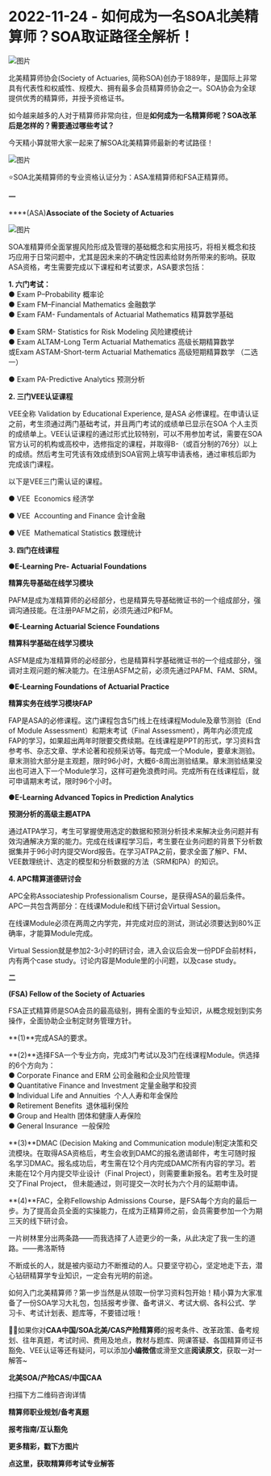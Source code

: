 # 2022-11-24 - 如何成为一名SOA北美精算师？SOA取证路径全解析！

![图片](https://mmbiz.qpic.cn/mmbiz_jpg/mK3FpI9af4m17DqWBvReBuhwcRaTFLiaicwSicEQlO9oXoS831UzLeK2icu6ia5bcRMwlptw6PYo5FBEDWTzN29GTnw/640?wx_fmt=jpeg&tp=webp&wxfrom=5&wx_lazy=1)

北美精算师协会(Society of Actuaries, 简称SOA)创办于1889年，是国际上非常具有代表性和权威性、规模大、拥有最多会员精算师协会之一。SOA协会为全球提供优秀的精算师，并授予资格证书。

如今越来越多的人对于精算师非常向往，但是**如何成为一名精算师呢？SOA改革后是怎样的？需要通过哪些考试？**

今天精小算就带大家一起来了解SOA北美精算师最新的考试路径！

![图片](https://mmbiz.qpic.cn/mmbiz_jpg/mK3FpI9af4m17DqWBvReBuhwcRaTFLiaicd527dEkUBzgTwUNgOicKibKr3Uc1eBEpgyBK76icNjFKksN8XaZKialoxw/640?wx_fmt=jpeg&tp=webp&wxfrom=5&wx_lazy=1)

  

⭐SOA北美精算师的专业资格认证分为：ASA准精算师和FSA正精算师。

  

**一**

****(ASA)**Associate of the Society of Actuaries**

![图片](https://mmbiz.qpic.cn/mmbiz_png/mK3FpI9af4m17DqWBvReBuhwcRaTFLiaic6IhMBoAg4TibZkoNv2HibluCxUVicxOQEXQVFpWOWjsicUKRRR5NCP9IWA/640?wx_fmt=png&tp=webp&wxfrom=5&wx_lazy=1)

SOA准精算师全面掌握风险形成及管理的基础概念和实用技巧，将相关概念和技巧应用于日常问题中，尤其是因未来的不确定性因素给财务所带来的影响。获取ASA资格，考生需要完成以下课程和考试要求，ASA要求包括：

  

**1. 六门考试：**  
● Exam P–Probability 概率论  
● Exam FM–Financial Mathematics 金融数学  
● Exam FAM- Fundamentals of Actuarial Mathematics 精算数学基础

● Exam SRM- Statistics for Risk Modeling 风险建模统计  
● Exam ALTAM-Long Term Actuarial Mathematics 高级长期精算数学  
或Exam ASTAM-Short-term Actuarial Mathematics 高级短期精算数学 （二选一）

● Exam PA-Predictive Analytics 预测分析



**2. 三门VEE认证课程**

VEE全称 Validation by Educational Experience, 是ASA 必修课程。在申请认证之前，考生须通过两门基础考试，并且两门考试的成绩单已显示在SOA 个人主页的成绩单上。VEE认证课程的通过形式比较特别，可以不用参加考试，需要在SOA官方认可的机构或高校中，选修指定的课程，并取得B-（或百分制的76分）以上的成绩。然后考生可凭该有效成绩到SOA官网上填写申请表格，通过审核后即为完成该门课程。

以下是VEE三门需认证的课程。

● VEE  Economics 经济学

● VEE  Accounting and Finance 会计金融

● VEE  Mathematical Statistics 数理统计

**3. 四门在线课程**

●**E-Learning Pre- Actuarial Foundations**

**精算先导基础在线学习模块**

PAFM是成为准精算师的必经部分，也是精算先导基础微证书的一个组成部分，强调沟通技能。在注册PAFM之前，必须先通过P和FM。

●**E-Learning Actuarial Science Foundations**

**精算科学基础在线学习模块**

ASFM是成为准精算师的必经部分，也是精算科学基础微证书的一个组成部分，强调对主观问题的解决能力。在注册ASFM之前，必须先通过PAFM、FAM、SRM。

●**E-Learning Foundations of Actuarial Practice**

**精算实务在线学习模块FAP**

FAP是ASA的必修课程。这门课程包含5门线上在线课程Module及章节测验（End of Module Assessment）和期末考试（Final Assessment），两年内必须完成FAP的学习，如果超出两年时限要交费续期。在线课程是PPT的形式，学习资料含参考书、杂志文章、学术论著和视频采访等。每完成一个Module，要章末测验。章末测验大部分是主观题，限时96小时，大概6-8周出测验结果。章末测验结果没出也可进入下一个Module学习，这样可避免浪费时间。完成所有在线课程后，就可申请期末考试，限时96个小时。

●**E-Learning Advanced Topics in Prediction Analytics**

**预测分析的高级主题ATPA**

通过ATPA学习，考生可掌握使用选定的数据和预测分析技术来解决业务问题并有效沟通解决方案的能力。完成在线课程学习后，考生要在业务问题的背景下分析数据集并于96小时内提交Word报告。在学习ATPA之前，要求全面了解P、FM、VEE数理统计、选定的模型和分析数据的方法（SRM和PA）的知识。

**4. APC精算道德研讨会**

APC全称Associateship Professionalism Course，是获得ASA的最后条件。APC一共包含两部分：在线课Module和线下研讨会Virtual Session。

在线课Module必须在两周之内学完，并完成对应的测试，测试必须要达到80%正确率，才能算Module完成。

Virtual Session就是参加2-3小时的研讨会，进入会议后会发一份PDF会前材料，内有两个case study。讨论内容是Module里的小问题，以及case study。

**二**

**(FSA) Fellow of the Society of Actuaries**

  

FSA正式精算师是SOA会员的最高级别，拥有全面的专业知识，从概念规划到实务操作，全面协助企业制定财务管理方针。

  
  
**(1)**完成ASA的要求。  
  
**(2)**选择FSA一个专业方向，完成3门考试以及3门在线课程Module。供选择的6个方向为：  
● Corporate Finance and ERM 公司金融和企业风险管理  
● Quantitative Finance and Investment 定量金融学和投资  
● Individual Life and Annuities  个人人寿和年金保险  
● Retirement Benefits  退休福利保险  
● Group and Health 团体和健康人寿保险  
● General Insurance  一般保险  
  
**(3)**DMAC (Decision Making and Communication module)制定决策和交流模块。在取得ASA资格后，考生会收到DAMC的报名邀请邮件，考生可随时报名学习DMAC。报名成功后，考生需在12个月内完成DAMC所有内容的学习。若未能在12个月内提交毕业设计（Final Project），则需要重新报名。若考生及时提交了Final Project， 但未能通过，则可提交一次时长为六个月的延期申请。  
  
**(4)**FAC，全称Fellowship Admissions Course，是FSA每个方向的最后一步。为了提高会员全面的实操能力，在成为正精算师之前，会员需要参加一个为期三天的线下研讨会。

一片树林里分出两条路——而我选择了人迹更少的一条，﻿从此决定了我一生的道路。——弗洛斯特

不断成长的人，就是被内驱动力不断推动的人。只要坚守初心，坚定地走下去，潜心钻研精算学专业知识，一定会有光明的前途。

如何入门北美精算师？第一步当然是从领取一份学习资料包开始！精小算为大家准备了一份SOA学习大礼包，包括报考步骤、备考讲义、考试大纲、各科公式、学习卡、考试计划表、题库等，不要错过哦！



**💁‍♀️**如果你对**CAA中国/SOA北美/CAS产险精算师**的报考条件、改革政策、备考规划、往年真题，考试时间、费用及地点，教材与题库、网课答疑、各国精算师证书豁免、VEE认证等还有疑问，可以添加**小编微信**或滑至文底**阅读原文**，获取一对一解答~

**北美SOA/产险CAS/中国CAA**

扫描下方二维码咨询详情



**精算师职业规划/备考真题**

**报考指南/互认豁免**

**更多精彩，戳下方图片**



[](http://mp.weixin.qq.com/s?__biz=Mzg5ODgxNDE0NQ==&mid=2247489062&idx=1&sn=1325a022bca324e07829a4b582bc6127&chksm=c05d8f88f72a069ee73b9279d3d1a9b712c589c7c75c5bbad2432c5285a9f4b058f96018eced&scene=21#wechat_redirect)

[](http://mp.weixin.qq.com/s?__biz=Mzg5ODgxNDE0NQ==&mid=2247487955&idx=1&sn=4cd64dbe9b2ed7a555f78b31464a987b&chksm=c05d887df72a016ba99af58538df3fcffe85c27d0de302cdbafe776b98794878482e6edccbe8&scene=21#wechat_redirect)

[](http://mp.weixin.qq.com/s?__biz=Mzg5ODgxNDE0NQ==&mid=2247488824&idx=1&sn=adb6ccdf833a908a57cc3b1fe60cea58&chksm=c05d8c96f72a0580c652da9466ff9884ae380135faef799c58b908b356d6712b56287100ea41&scene=21#wechat_redirect)

[](http://mp.weixin.qq.com/s?__biz=Mzg5ODgxNDE0NQ==&mid=2247488823&idx=1&sn=4a7f2d2b72ef040c6df9dbf5e3c8ce17&chksm=c05d8c99f72a058f1d4ffa093bf2b1c54b67ffc717df19776a704cd102272c32b5833efec234&scene=21#wechat_redirect)

[](http://mp.weixin.qq.com/s?__biz=Mzg5ODgxNDE0NQ==&mid=2247488785&idx=1&sn=9c4973f67fd0347a0f0f48f71ad1bb3c&chksm=c05d8cbff72a05a93f2b6d814c18b3328d8715f7c91fe024c32d8ece80f1b0a7e1366634cc52&scene=21#wechat_redirect)

[](http://mp.weixin.qq.com/s?__biz=Mzg5ODgxNDE0NQ==&mid=2247485880&idx=1&sn=0ba2bf0e4451dec32a929e06b118121c&chksm=c05d9016f72a1900fe9894195b322250dec7c7456ca30c5cce94ae6819d30bc65094e2e2719d&scene=21#wechat_redirect)

[](http://mp.weixin.qq.com/s?__biz=Mzg5ODgxNDE0NQ==&mid=2247483716&idx=1&sn=e1df2885756e4f4a72d0567ffa4690bb&chksm=c05d98eaf72a11fca6a29c8eb62754a0b92898373d1de868332308fafe026d4c456fc0f4653f&scene=21#wechat_redirect)

[](http://mp.weixin.qq.com/s?__biz=Mzg5ODgxNDE0NQ==&mid=2247484036&idx=1&sn=9bfce993ba0c830ec1e4b39b6716dd12&chksm=c05d9b2af72a123ccbaf001cc3fc565750743273fa0647a136e7593c7e21d55402af0fed5006&scene=21#wechat_redirect)

[](http://mp.weixin.qq.com/s?__biz=Mzg5ODgxNDE0NQ==&mid=2247484305&idx=1&sn=faae400b6a109a99b390d9cf3b2e4c29&chksm=c05d9a3ff72a1329c36d211fdd502501b728c1692d079cf95ee41fd0269002f7c72cffff1ad0&scene=21#wechat_redirect)





**点这里，获取精算师考试专业解答**